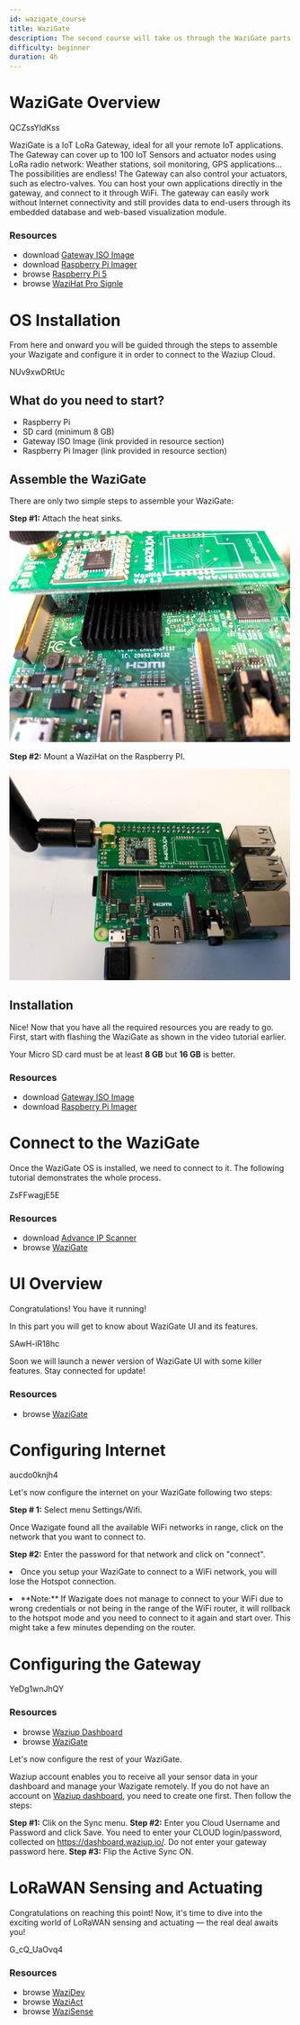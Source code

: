 ```yaml
---
id: wazigate_course
title: WaziGate
description: The second course will take us through the WaziGate parts and features.
difficulty: beginner
duration: 4h
---
```


WaziGate Overview
================

<!-- Let's start this lesson on the WaziGate with a tour of its parts and features. -->

<youtube>QCZssYIdKss</youtube>

WaziGate is a IoT LoRa Gateway, ideal for all your remote IoT applications. The Gateway can cover up to 100 IoT Sensors and actuator nodes using LoRa radio network: Weather stations, soil monitoring, GPS applications... The possibilities are endless! The Gateway can also control your actuators, such as electro-valves. You can host your own applications directly in the gateway, and connect to it through WiFi. The gateway can easily work without Internet connectivity and still provides data to end-users through its embedded database and web-based visualization module.

### Resources
- download [Gateway ISO Image](https://downloads.waziup.io/)
- download [Raspberry Pi Imager](https://www.raspberrypi.com/software/)
- browse [Raspberry Pi 5](http://lab.waziup.io/resources/waziup/raspberry-pi)
- browse [WaziHat Pro Signle](http://lab.waziup.io/resources/waziup/wazihat-pro-single)


OS Installation
===============
From here and onward you will be guided through the steps to assemble your Wazigate and configure it in order to connect to the Waziup Cloud. 

<youtube>NUv9xwDRtUc</youtube>

## What do you need to start?
- Raspberry Pi
- SD card (minimum 8 GB)
- Gateway ISO Image (link provided in resource section)
- Raspberry Pi Imager (link provided in resource section)

## Assemble the WaziGate
There are only two simple steps to assemble your WaziGate:

**Step #1:** Attach the heat sinks.

![heat sink](img/heat-sink.png)


**Step #2:** Mount a WaziHat on the Raspberry PI.

![heat sink](img/wazihat-mount.png)


## Installation

Nice! Now that you have all the required resources you are ready to go. First, start with flashing the WaziGate as shown in the video tutorial earlier.

<alert type='warning'>Your Micro SD card must be at least <b>8 GB</b> but <b>16 GB</b> is better.</alert>


### Resources
- download [Gateway ISO Image](https://downloads.waziup.io/)
- download [Raspberry Pi Imager](https://www.raspberrypi.com/software/)
          

Connect to the WaziGate
=======================

Once the WaziGate OS is installed, we need to connect to it. The following tutorial demonstrates the whole process.

<youtube>ZsFFwagjE5E</youtube>

### Resources
- download [Advance IP Scanner](https://www.advanced-ip-scanner.com/)
- browse [WaziGate](http://lab.waziup.io/resources/waziup/wazigate)


UI Overview
===========

Congratulations! You have it running! 

In this part you will get to know about WaziGate UI and its features.

<youtube>SAwH-iR18hc</youtube>

<alert type='info'> Soon we will launch a newer version of WaziGate UI with some killer features. Stay connected for update!</alert>

### Resources
- browse [WaziGate](http://lab.waziup.io/resources/waziup/wazigate)

Configuring Internet
====================

<youtube>aucdo0knjh4</youtube>

Let's now configure the internet on your WaziGate following two steps:

**Step # 1:** Select menu Settings/Wifi.

Once Wazigate found all the available WiFi networks in range, click on the network that you want to connect to.

**Step #2:** Enter the password for that network and click on "connect".

<alert type='warning'> <li>Once you setup your WaziGate to connect to a WiFi network, you will lose the Hotspot connection.</li>
<li>**Note:** If Wazigate does not manage to connect to your WiFi due to wrong credentials or not being in the range of the WiFi router, it will rollback to the hotspot mode and you need to connect to it again and start over. This might take a few minutes depending on the router.</li>
</alert>

Configuring the Gateway
======================

<youtube>YeDg1wnJhQY</youtube>

### Resources
- browse [Waziup Dashboard](https://dashboard.waziup.io)
- browse [WaziGate](http://lab.waziup.io/resources/waziup/wazigate)

Let's now configure the rest of your WaziGate.

Waziup account enables you to receive all your sensor data in your dashboard and manage your Wazigate remotely. If you do not have an account on [Waziup dashboard](https://login.waziup.io/auth/realms/waziup/protocol/openid-connect/auth?client_id=dashboard&redirect_uri=https%3A%2F%2Fdashboard.waziup.io%2F&state=7c9547dd-c0bf-4b2a-8642-bdc13a3949a3&response_mode=fragment&response_type=code&scope=openid&nonce=1a520f4b-4814-4607-8472-aaeba34f5b6b), you need to create one first. Then follow the steps:

**Step #1:** Clik on the Sync menu. 
**Step #2:** Enter you Cloud Username and Password and click Save.
<alert type='warning'> You need to enter your CLOUD login/password, collected on https://dashboard.waziup.io/. Do not enter your gateway password here.</alert>
**Step #3:** Flip the Active Sync ON.

LoRaWAN Sensing and Actuating
=============================

Congratulations on reaching this point! Now, it's time to dive into the exciting world of LoRaWAN sensing and actuating — the real deal awaits you!

<youtube>G_cQ_UaOvq4</youtube>

### Resources
- browse [WaziDev](http://lab.waziup.io/resources/waziup/wazidev)
- browse [WaziAct](http://lab.waziup.io/resources/waziup/waziact)
- browse [WaziSense](http://lab.waziup.io/resources/waziup/wazisense)